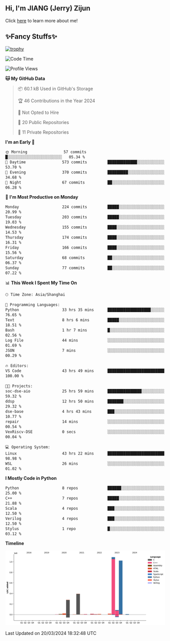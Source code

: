 ## Hi, I'm JIANG (Jerry) Zijun

Click [here](https://jzjerry.github.io/about/) to learn more about me!

## ✨Fancy Stuffs✨
[![trophy](https://github-profile-trophy.vercel.app/?username=jzjerry&theme=onedark)](https://github.com/ryo-ma/github-profile-trophy)
<!--START_SECTION:waka-->
![Code Time](http://img.shields.io/badge/Code%20Time-355%20hrs%2046%20mins-blue)

![Profile Views](http://img.shields.io/badge/Profile%20Views-0-blue)

**🐱 My GitHub Data** 

> 📦 60.1 kB Used in GitHub's Storage 
 > 
> 🏆 46 Contributions in the Year 2024
 > 
> 🚫 Not Opted to Hire
 > 
> 📜 20 Public Repositories 
 > 
> 🔑 11 Private Repositories 
 > 
**I'm an Early 🐤** 

```text
🌞 Morning                57 commits          █░░░░░░░░░░░░░░░░░░░░░░░░   05.34 % 
🌆 Daytime                573 commits         █████████████░░░░░░░░░░░░   53.70 % 
🌃 Evening                370 commits         █████████░░░░░░░░░░░░░░░░   34.68 % 
🌙 Night                  67 commits          ██░░░░░░░░░░░░░░░░░░░░░░░   06.28 % 
```
📅 **I'm Most Productive on Monday** 

```text
Monday                   224 commits         █████░░░░░░░░░░░░░░░░░░░░   20.99 % 
Tuesday                  203 commits         █████░░░░░░░░░░░░░░░░░░░░   19.03 % 
Wednesday                155 commits         ████░░░░░░░░░░░░░░░░░░░░░   14.53 % 
Thursday                 174 commits         ████░░░░░░░░░░░░░░░░░░░░░   16.31 % 
Friday                   166 commits         ████░░░░░░░░░░░░░░░░░░░░░   15.56 % 
Saturday                 68 commits          ██░░░░░░░░░░░░░░░░░░░░░░░   06.37 % 
Sunday                   77 commits          ██░░░░░░░░░░░░░░░░░░░░░░░   07.22 % 
```


📊 **This Week I Spent My Time On** 

```text
🕑︎ Time Zone: Asia/Shanghai

💬 Programming Languages: 
Python                   33 hrs 35 mins      ███████████████████░░░░░░   76.65 % 
Text                     8 hrs 6 mins        █████░░░░░░░░░░░░░░░░░░░░   18.51 % 
Bash                     1 hr 7 mins         █░░░░░░░░░░░░░░░░░░░░░░░░   02.56 % 
Log File                 44 mins             ░░░░░░░░░░░░░░░░░░░░░░░░░   01.69 % 
JSON                     7 mins              ░░░░░░░░░░░░░░░░░░░░░░░░░   00.29 % 

🔥 Editors: 
VS Code                  43 hrs 49 mins      █████████████████████████   100.00 % 

🐱‍💻 Projects: 
soc-dse-aio              25 hrs 59 mins      ███████████████░░░░░░░░░░   59.32 % 
ddsp                     12 hrs 50 mins      ███████░░░░░░░░░░░░░░░░░░   29.32 % 
dse-base                 4 hrs 43 mins       ███░░░░░░░░░░░░░░░░░░░░░░   10.77 % 
repair                   14 mins             ░░░░░░░░░░░░░░░░░░░░░░░░░   00.54 % 
VexRiscv-DSE             0 secs              ░░░░░░░░░░░░░░░░░░░░░░░░░   00.04 % 

💻 Operating System: 
Linux                    43 hrs 22 mins      █████████████████████████   98.98 % 
WSL                      26 mins             ░░░░░░░░░░░░░░░░░░░░░░░░░   01.02 % 
```

**I Mostly Code in Python** 

```text
Python                   8 repos             ██████░░░░░░░░░░░░░░░░░░░   25.00 % 
C++                      7 repos             █████░░░░░░░░░░░░░░░░░░░░   21.88 % 
Scala                    4 repos             ███░░░░░░░░░░░░░░░░░░░░░░   12.50 % 
Verilog                  4 repos             ███░░░░░░░░░░░░░░░░░░░░░░   12.50 % 
Stylus                   1 repo              █░░░░░░░░░░░░░░░░░░░░░░░░   03.12 % 
```



**Timeline**

![Lines of Code chart](https://raw.githubusercontent.com/Jzjerry/Jzjerry/main/assets/bar_graph.png)


 Last Updated on 20/03/2024 18:32:48 UTC
<!--END_SECTION:waka-->
